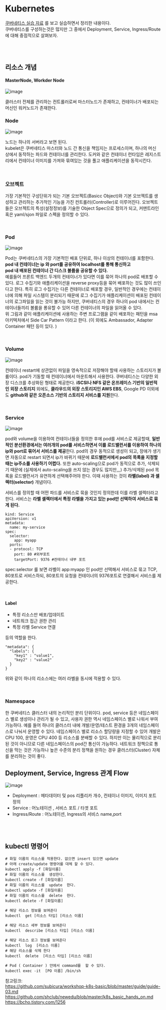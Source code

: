# Kubernetes

[쿠버네티스 실습 자료](https://github.com/shclub/newedu/blob/master/k8s_basic_hands_on.md) 를 보고 실습하면서 정리한 내용이다. 
</br>
쿠버네티스를 구성하는것은 많지만 그 중에서 Deployment, Service, Ingress/Route에 대해 중점적으로 살펴보자. 

</br></br>

## 리소스 개념

#### MasterNode, Workder Node

![image](https://user-images.githubusercontent.com/45115557/199512276-9cffe16b-eea4-428f-9058-d766d922b672.png)

클러스터 전체를 관리하는 컨트롤러로써 마스터노드가 존재하고, 컨테이너가 배포되는 머신인 워커노드가 존재한다. 


### Node

![image](https://user-images.githubusercontent.com/45115557/199511290-8c863710-c7e2-42df-8081-1f5f2eb51827.png)

노드는 하나의 서버라고 보면 된다.    
kubelet은 쿠버네티스 마스터와 노드 간 통신을 책임지는 프로세스이며, 하나의 머신 상에서 동작하는 파드와 컨테이너를 관리한다. 
도커와 같은 컨테이너 런타임은 레지스트리에서 컨테이너 이미지를 가져와 묶여있는 것을 풀고 애플리케이션을 동작시킨다. 

</br>


### 오브젝트

가장 기본적인 구성단위가 되는 기본 오브젝트(Basicc Object)와 기본 오브젝트를 생성하고 관리하는 추가적인 기능을 가진 컨트롤러(Controller)로 이루어진다. 오브젝트들은 오브젝트의 특성(설정정보)를 기술한 Object Spec으로 정의가 되고, 커맨트라인 혹은 yaml/sjon 파일로 스펙을 정의할 수 있다.    

</br>

### Pod

![image](https://user-images.githubusercontent.com/45115557/199516434-0028676e-8b32-402c-965d-add0b4ab20c9.png)

Pod는 쿠버네티스의 가장 기본적인 배포 단위로, 하나 이상의 컨테이너를 포함한다.    
**pod 내 컨테이너는 ip 와 port를 공유하여 localhost를 통해 통신하고    
 pod 내 배포된 컨테이너 간 디스크 볼륨을 공유할 수 있다.**    
 예를들어 프론트 백엔드 두개의 컨테이너가 있다면 이를 묶어 하나의 pod로 배포할 수 있다. 로그 수집기와 애플리케이션을 reverse proxy등을 묶어 배포하는 것도 많이 쓰인다고 한다. 특히 로그 수집기는 다른 컨테이너로 배포할 경우, 일반적인 경우에는 컨테이너에 의해 파일 시스템이 분리되기 때문에 로그 수집기가 애플리케이션이 배포된 컨테이너의 로그파일을 읽는 것이 불가능 하지만, 쿠버네티스의 경우 하나의 pod 내에서는 컨테이너들끼리 볼륨을 롱유할 수 있어 다른 컨테이너의 파일을 읽어올 수 있다.   
 위 그림과 같이 애플리케이션에 사용하는 주변 프로그램을 같이 배포하는 패턴을 msa 아키텍처에서 Side Car Pattern 이라고 한다. (이 외에도 Ambassador, Adapter Container 패턴 등이 있다. )

</br>

### Volume

![image](https://user-images.githubusercontent.com/45115557/199517829-efbb3c5d-4c20-4f0b-9d2f-3cca0e783bc9.png)


컨테이너 restart에 상관없이 파일을 영속적으로 저장해야 할때 사용하는 스토리지가 볼륨이다. pod가 기동할 때 컨테이너에서 마운트해서 사용한다. 
쿠버네티스는 다양한 외장 디스크를 추상화된 형태로 제공한다. **iSCSI나 NFS 같은 온프레미스 기반의 일반적인 외장 스토리지** 외에도, **클라우드의 외장 스토리지인 AWS EBS**, Google PD 이외에도 **github와 같은 오픈소스 기반의 스토리지 서비스를 지원**한다. 

</br>

### Service

![image](https://user-images.githubusercontent.com/45115557/199519389-ffb69f63-09b3-47ef-a6d1-24979aea2da2.png)

pod와 volume을 이용하여 컨테이너들을 정의한 후에 pod를 서비스로 제공할때, **일반적인 분산환경에서는 여러개의 pod를 서비스하면서 이를 로드밸런서를 이용하여 하나의 ip와 port로 묶어서 서비스를 제공**한다. pod의 경우 동적으로 생성이 되고, 장애가 생기면 자동으로 restart 되면서 ip가 바뀌기 때문에 **로드밸런서에서 pod의 목록을 지정할때는 ip주소를 사용하기 어렵다.** 또한 auto-scaling으로 pod가 동적으로 추가, 삭제되기 때문에 (실제에서 auto-scaling을 쓰지 않는 경우도 많지만,,,) 추가/삭제된 pod 목록을 로드밸런서가 유연하게 선택해주어야 한다. 이때 사용하는 것이 **라벨(label) 과 셀렉터(selector)** 개념이다. 
   
서비스를 정의할 때 어떤 파드를 서비스로 묶을 것인지 정의한데 이를 라벨 셀렉터라고 한다. 서비스는 **라벨 셀렉터에서 특정 라벨을 가지고 있는 pod만 선택하여 서비스로 묶게 된다.**

```
kind: Service
apiVersion: v1
metadata:
  name: my-service
spec:
  selector:
    app: myapp
  ports:
  - protocol: TCP
    port: 80 #외부포트
    targetPort: 9376 #컨테이너 내부 포트
```

spec:selector 룰 보면 라벨이 app:myapp 인 pod만 선택해서 서비스로 묶고 TCP, 80포트로 서비스하되, 80포트의 요청을 컨테이너의 9376포트로 연결해서 서비스를 제공한다.  

</br>

#### Label

* 특정 리소스만 배포/업데이트
* 네트워크 접근 권한 관리
* 특정 라벨 Service 연결

등의 역할을 한다. 

```
"metadata": {
  "labels": {
    "key1" : "value1",
    "key2" : "value2"
  }
}
```
위와 같이 하나의 리소스에는 여러 라벨을 동시에 적용할 수 있다. 



</br>

### Namespace

한 쿠버네티스 클러스터 내의 논리적인 분리 단위이다. pod, service 등은 네임스페이스 별로 생성이나 관리가 될 수 있고, 사용자 권한 역시 네임스페이스 별로 나워서 부여 가능하다. 
예를 들어 하나의 클러스터 내에 개발/운영/테스트 환경을 3개의 네임스페이스로 나눠서 운영할 수 있다. 네임스페이스 별로 리소스 할당량을 지정할 수 있어 개발은 CPU 100, 운영은 CPU 400 등 리소스를 분배할 수 있다. 하지만 이는 물리적으로 분리된 것이 아니므로 다른 네임스페이스의 pod간 통신이 가능하다. 네트워크 정책으로 통신을 막는 것은 가능하나 높은 수준의 분리 정책을 원하는 경우 클러스터(Cluster) 자체를 분리하는 것이 좋다.  

## Deployment, Service, Ingress 관계 Flow

![image](https://user-images.githubusercontent.com/45115557/199504975-3f3bbe5e-38f8-48db-8375-4a3ce1c79401.png)

* Deployment : 메타데이터 및 pos 리플리카 개수, 컨테이너 이미지, 이미지 포트 정의
* Service : 어노테이션 , 서비스 포트 / 타겟 포트
* Ingress/Route : 어노테이션, Ingress의 서비스 name,port 

</br></br>

## kubectl 명령어

```
# 화일 이름의 리소스를 적용한다. 없으면 insert 있으면 update
# 아래 create/update 명령어를 대체 할 수 있다. 
kubectl apply -f [화일이름]
# 화일 이름의 리소스를  생성한다.  
kubectl create -f [화일이름]
# 화일 이름의 리소스를  update  한다.
kubectl update -f [화일이름]
# 화일 이름의 리소스를  delete  한다.
kubectl delete -f [화일이름]

# 해당 리소스 정보를 보여준다
kubectl  get [리소스 타입] [리소스 이름]

# 해당 리소스 세부 정보를 보여준다
kubectl  describe [리소스 타입] [리소스 이름]

# 해당 리소스 로그 정보를 보여준다
kubectl  log  [리소스 이름]
# 해당 리소스를 삭제 한다
kubectl  delete  [리소스 타입] [리소스 이름]

# Pod ( Container ) 안에서 command를  할 수 있다.
kubectl exec -it  [PO 이름] /bin/sh
```




참고링크:   
https://github.com/subicura/workshop-k8s-basic/blob/master/guide/guide-03.md   
https://github.com/shclub/newedu/blob/master/k8s_basic_hands_on.md   
https://bcho.tistory.com/1256
